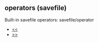 ## operators (savefile)


Built-in savefile operators:
savefile/operator
+   [\<\<](/ref/savefile/operator/%3c%3c.md) 
+   [\>\>](/ref/savefile/operator/%3e%3e.md) 